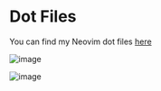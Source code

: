 # Dot Files

You can find my Neovim dot files [here](https://github.com/folke/dot/tree/master/nvim)

![image](https://github.com/folke/dot/assets/292349/89de8c21-1027-4aa8-8618-f3e1c5c90e1c)


![image](https://user-images.githubusercontent.com/292349/209700826-0b0a6a5e-0000-443c-a7cb-dc1504966b4f.png)
